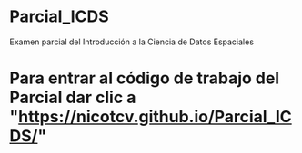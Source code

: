 # Parcial_ICDS
Examen parcial del Introducción a la Ciencia de Datos Espaciales
# Para entrar al código de trabajo del Parcial dar clic a "https://nicotcv.github.io/Parcial_ICDS/" 
